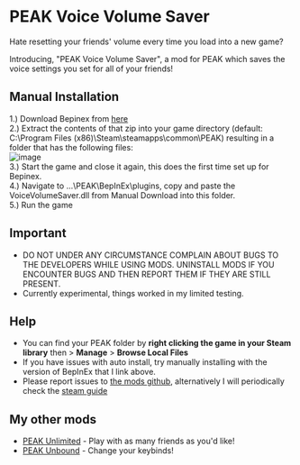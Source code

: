 # PEAK Voice Volume Saver

Hate resetting your friends' volume every time you load into a new game?<br>

Introducing, "PEAK Voice Volume Saver", a mod for PEAK which saves the voice settings you set for all of your friends! 

## Manual Installation

1.) Download Bepinex from [here](https://github.com/BepInEx/BepInEx/releases/download/v5.4.23.3/BepInEx_win_x64_5.4.23.3.zip) <br>
2.) Extract the contents of that zip into your game directory (default: C:\Program Files (x86)\Steam\steamapps\common\PEAK) resulting in a folder that has the following files: <br>
![image](https://github.com/user-attachments/assets/403d9a1d-16a4-409c-a046-bc56141ac0ca) <br>
3.) Start the game and close it again, this does the first time set up for Bepinex. <br>
4.) Navigate to ...\PEAK\BepInEx\plugins, copy and paste the VoiceVolumeSaver.dll from Manual Download into this folder. <br>
5.) Run the game <br>

## Important
- DO NOT UNDER ANY CIRCUMSTANCE COMPLAIN ABOUT BUGS TO THE DEVELOPERS WHILE USING MODS. UNINSTALL MODS IF YOU ENCOUNTER BUGS AND THEN REPORT THEM IF THEY ARE STILL PRESENT.
- Currently experimental, things worked in my limited testing.

## Help
- You can find your PEAK folder by **right clicking the game in your Steam library** then > **Manage** > **Browse Local Files**
- If you have issues with auto install, try manually installing with the version of BepInEx that I link above.
- Please report issues to [the mods github](https://github.com/glarmer/PEAK-Voice-Volume-Saver), alternatively I will periodically check the [steam guide](https://steamcommunity.com/sharedfiles/filedetails/?id=3501916945&tscn=1750268995)

## My other mods
- [PEAK Unlimited](https://thunderstore.io/c/peak/p/glarmer/PEAK_Unlimited/) - Play with as many friends as you'd like!
- [PEAK Unbound](https://thunderstore.io/c/peak/p/glarmer/PEAK_Unbound/) - Change your keybinds!

